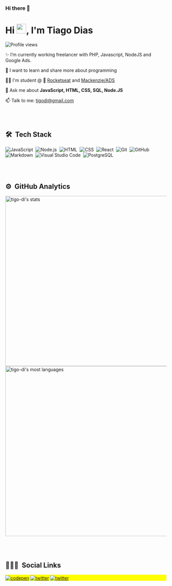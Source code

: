 ### Hi there 👋
<h1 align="left">Hi <img src="https://raw.githubusercontent.com/kaueMarques/kaueMarques/master/hi.gif" width="30px">, I'm Tiago Dias</h1>
<p align="left"> <img src="https://komarev.com/ghpvc/?username=tigo-di&color=yellow" alt="Profile views" /> </p>

✨ I’m currently working freelancer with PHP, Javascript, NodeJS and Google Ads.

🌱 I want to learn and share more about programming

🧑‍🎓 I'm student @ 🚀 [Rocketseat](https://rocketseat.com.br/) and [Mackenzie/ADS](https://mackenzie.br/)

💬 Ask me about **JavaScript, HTML, CSS, SQL, Node.JS**

📫 Talk to me: tigodi@gmail.com


<br><br>

## 🛠 &nbsp;Tech Stack

![JavaScript](https://img.shields.io/badge/-JavaScript-05122A?style=flat&logo=javascript)&nbsp;
![Node.js](https://img.shields.io/badge/-Node.js-05122A?style=flat&logo=node.js)&nbsp;
![HTML](https://img.shields.io/badge/-HTML-05122A?style=flat&logo=HTML5)&nbsp;
![CSS](https://img.shields.io/badge/-CSS-05122A?style=flat&logo=CSS3&logoColor=1572B6)&nbsp;
![React](https://img.shields.io/badge/-React-05122A?style=flat&logo=react)&nbsp;
![Git](https://img.shields.io/badge/-Git-05122A?style=flat&logo=git)&nbsp;
![GitHub](https://img.shields.io/badge/-GitHub-05122A?style=flat&logo=github)&nbsp;
![Markdown](https://img.shields.io/badge/-Markdown-05122A?style=flat&logo=markdown)&nbsp;
![Visual Studio Code](https://img.shields.io/badge/-Visual%20Studio%20Code-05122A?style=flat&logo=visual-studio-code&logoColor=007ACC)&nbsp;
![PostgreSQL](https://img.shields.io/badge/-PostgreSQL-05122A?style=flat&logo=postgresql)&nbsp;


<br><br>

## ⚙️ &nbsp;GitHub Analytics

<p align="left">
<img width="530em" src="https://github-readme-stats.vercel.app/api?username=tigo-di&show_icons=true&theme=vision-friendly-dark" alt="tigo-di's stats"/>
<img width="530em" src="https://github-readme-stats.vercel.app/api/top-langs/?username=tigo-di&layout=compact&theme=vision-friendly-dark" alt="tigo-di's most languages"/>
</p>

<br><br>

## 👨🏽‍🦲 &nbsp;Social Links

<p align="left" style="background:yellow">
<a href="https://codepen.io/tigo-di" target="_blank"><img align="center" src="https://img.shields.io/badge/tigo-di-05122A?style=flat&logo=codepen" alt="codepen"/></a>
<a href="https://twitter.com/tigo" target="_blank"><img align="center" src="https://img.shields.io/badge/tigo-05122A?style=flat&logo=twitter" alt="twitter"/></a>
<a href="https://www.behance.net/tiagodb" target="_blank"><img align="center" src="https://img.shields.io/badge/tigo-di-05122A?style=flat&logo=behance" alt="twitter"/></a>
</p>


<!--
**tigo-di/tigo-di** is a ✨ _special_ ✨ repository because its `README.md` (this file) appears on your GitHub profile.

Here are some ideas to get you started:

- 🔭 I’m currently working on ...
- 🌱 I’m currently learning ...
- 👯 I’m looking to collaborate on ...
- 🤔 I’m looking for help with ...
- 💬 Ask me about ...
- 📫 How to reach me: ...
- 😄 Pronouns: ...
- ⚡ Fun fact: ...
-->
